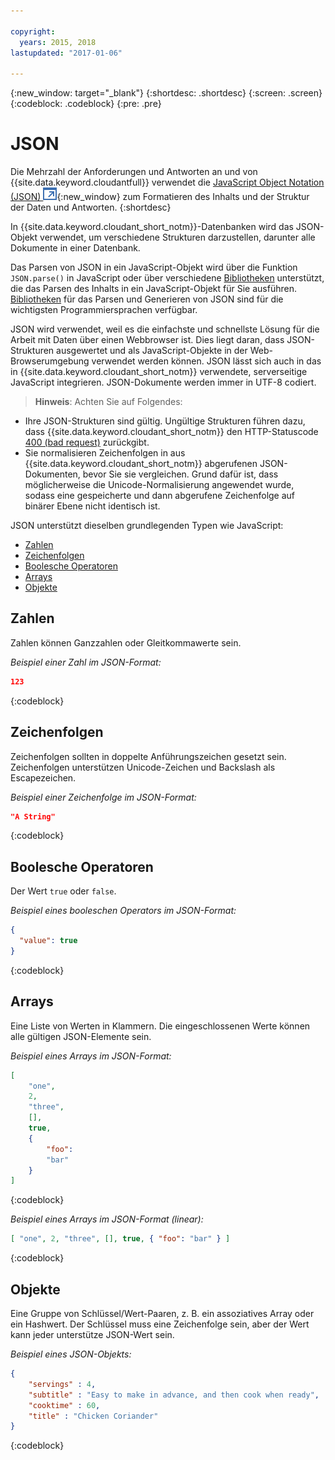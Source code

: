 ```yaml
---

copyright:
  years: 2015, 2018
lastupdated: "2017-01-06"

---
```


{:new_window: target="_blank"}
{:shortdesc: .shortdesc}
{:screen: .screen}
{:codeblock: .codeblock}
{:pre: .pre}

# JSON

Die Mehrzahl der Anforderungen und Antworten an und von {{site.data.keyword.cloudantfull}}
verwendet die [JavaScript Object Notation (JSON) ![Symbol für externen Link](../images/launch-glyph.svg "Symbol für externen Link")](https://en.wikipedia.org/wiki/JSON){:new_window}
zum Formatieren des Inhalts und der Struktur der Daten und Antworten.
{:shortdesc}

In {{site.data.keyword.cloudant_short_notm}}-Datenbanken wird das
JSON-Objekt verwendet, um verschiedene Strukturen darzustellen, darunter alle Dokumente
in einer Datenbank.

Das Parsen von JSON in ein JavaScript-Objekt wird über die Funktion `JSON.parse()` in JavaScript
oder über verschiedene [Bibliotheken](../libraries/index.html) unterstützt, die das Parsen des Inhalts in ein JavaScript-Objekt für Sie ausführen.
[Bibliotheken](../libraries/index.html) für das Parsen und Generieren von JSON sind für die wichtigsten Programmiersprachen verfügbar.

JSON wird verwendet, weil es die einfachste und schnellste Lösung für die Arbeit mit Daten über einen Webbrowser ist.
Dies liegt daran, dass JSON-Strukturen ausgewertet und als JavaScript-Objekte in der Web-Browserumgebung verwendet werden können.
JSON lässt sich auch in das in {{site.data.keyword.cloudant_short_notm}} verwendete, serverseitige JavaScript integrieren.
JSON-Dokumente werden immer in UTF-8 codiert.

>   **Hinweis**: Achten Sie auf Folgendes:

-   Ihre JSON-Strukturen sind gültig.
    Ungültige Strukturen führen dazu, dass {{site.data.keyword.cloudant_short_notm}} den HTTP-Statuscode [400 (bad request)](../api/http.html#400) zurückgibt.
-   Sie normalisieren Zeichenfolgen in aus {{site.data.keyword.cloudant_short_notm}} abgerufenen JSON-Dokumenten,
    bevor Sie sie vergleichen.
    Grund dafür ist, dass möglicherweise die Unicode-Normalisierung angewendet wurde,
    sodass eine gespeicherte und dann abgerufene Zeichenfolge auf binärer Ebene nicht identisch ist.

JSON unterstützt dieselben grundlegenden Typen wie JavaScript:

-   [Zahlen](#numbers)
-   [Zeichenfolgen](#strings)
-   [Boolesche Operatoren](#booleans)
-   [Arrays](#arrays)
-   [Objekte](#objects)

## Zahlen

Zahlen können Ganzzahlen oder Gleitkommawerte sein.

_Beispiel einer Zahl im JSON-Format:_

```json
123
```
{:codeblock}

## Zeichenfolgen

Zeichenfolgen sollten in doppelte Anführungszeichen gesetzt sein. Zeichenfolgen unterstützen Unicode-Zeichen und Backslash als Escapezeichen.

_Beispiel einer Zeichenfolge im JSON-Format:_

```json
"A String"
```
{:codeblock}

## Boolesche Operatoren

Der Wert `true` oder `false`.

_Beispiel eines booleschen Operators im JSON-Format:_

```json
{
  "value": true
}
```
{:codeblock}

## Arrays

Eine Liste von Werten in Klammern. Die eingeschlossenen Werte können alle gültigen JSON-Elemente sein.

_Beispiel eines Arrays im JSON-Format:_

```json
[
    "one",
    2,
    "three",
    [],
    true,
    {
        "foo":
        "bar"
    }
]
```
{:codeblock}

_Beispiel eines Arrays im JSON-Format (linear):_

```json
[ "one", 2, "three", [], true, { "foo": "bar" } ]
```
{:codeblock}

## Objekte

Eine Gruppe von Schlüssel/Wert-Paaren, z. B. ein assoziatives Array oder ein Hashwert.
Der Schlüssel muss eine Zeichenfolge sein,
aber der Wert kann jeder unterstütze JSON-Wert sein.

_Beispiel eines JSON-Objekts:_

```json
{
    "servings" : 4,
    "subtitle" : "Easy to make in advance, and then cook when ready",
    "cooktime" : 60,
    "title" : "Chicken Coriander"
}
```
{:codeblock}

